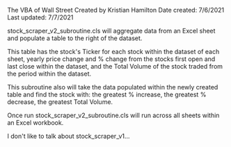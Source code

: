 The VBA of Wall Street
Created by Kristian Hamilton
Date created: 7/6/2021
Last updated: 7/7/2021

stock_scraper_v2_subroutine.cls will aggregate data from an Excel sheet and populate a table to the right of the dataset.

This table has the stock's Ticker for each stock within the dataset of each sheet, 
yearly price change and % change from the stocks first open and last close within the dataset,
and the Total Volume of the stock traded from the period within the dataset.

This subroutine also will take the data populated within the newly created table and find the stock with:
the greatest % increase,
the greatest % decrease,
the greatest Total Volume.

Once run stock_scraper_v2_subroutine.cls will run across all sheets within an Excel workbook.

I don't like to talk about stock_scraper_v1...